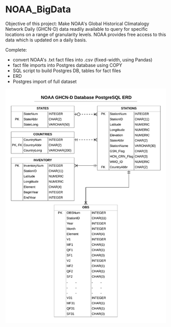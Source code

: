 # NOAA_BigData
 
Objective of this project: Make NOAA's Global Historical Climatalogy Network Daily (GHCN-D)
data readily available to query for specific locations on a range of granularity levels.  NOAA 
provides free access to this data which is updated on a daily basis.

Complete:
- convert NOAA's .txt fact files into .csv (fixed-width, using Pandas)
- fact file imports into Postgres database using COPY
- SQL script to build Postgres DB, tables for fact files
- ERD
- Postgres import of full dataset

![ERD](./vis/NOAA_GHCND_ERD.png)
